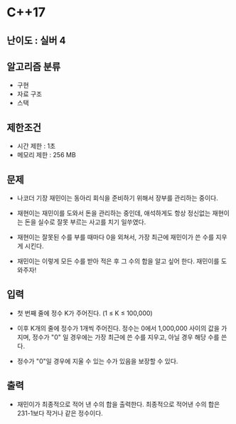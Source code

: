 # C++17

## 난이도 : 실버 4

## 알고리즘 분류
  - 구현
  - 자료 구조
  - 스택

## 제한조건
  - 시간 제한 : 1초
  - 메모리 제한 : 256 MB

## 문제
  - 나코더 기장 재민이는 동아리 회식을 준비하기 위해서 장부를 관리하는 중이다.

  - 재현이는 재민이를 도와서 돈을 관리하는 중인데, 애석하게도 항상 정신없는 재현이는 돈을 실수로 잘못 부르는 사고를 치기 일쑤였다.

  - 재현이는 잘못된 수를 부를 때마다 0을 외쳐서, 가장 최근에 재민이가 쓴 수를 지우게 시킨다.

  - 재민이는 이렇게 모든 수를 받아 적은 후 그 수의 합을 알고 싶어 한다. 재민이를 도와주자!

## 입력
  - 첫 번째 줄에 정수 K가 주어진다. (1 ≤ K ≤ 100,000)

  - 이후 K개의 줄에 정수가 1개씩 주어진다. 정수는 0에서 1,000,000 사이의 값을 가지며, 정수가 "0" 일 경우에는 가장 최근에 쓴 수를 지우고, 아닐 경우 해당 수를 쓴다.

  - 정수가 "0"일 경우에 지울 수 있는 수가 있음을 보장할 수 있다.

## 출력
  - 재민이가 최종적으로 적어 낸 수의 합을 출력한다. 최종적으로 적어낸 수의 합은 231-1보다 작거나 같은 정수이다.
